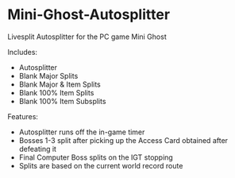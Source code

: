 # Mini-Ghost-Autosplitter
Livesplit Autosplitter for the PC game Mini Ghost

Includes:
* Autosplitter
* Blank Major Splits
* Blank Major & Item Splits
* Blank 100% Item Splits
* Blank 100% Item Subsplits

Features:
* Autosplitter runs off the in-game timer
* Bosses 1-3 split after picking up the Access Card obtained after defeating it
* Final Computer Boss splits on the IGT stopping
* Splits are based on the current world record route
